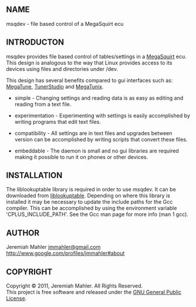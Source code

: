 
NAME
----

msqdev - file based control of a MegaSquirt ecu

INTRODUCTON
-----------

msqdev provides file based control of tables/settings in a [MegaSquirt][megasquirt] ecu.
This design is analogous to the way that Linux provides access
to its devices using files and directories under /dev.

This design has several benefits compared to gui interfaces
such as: [MegaTune][megatune], [TunerStudio][tunerstudio] and [MegaTunix][megatunix].

  * simple - Changing settings and reading data is as easy as editing
    and reading from a text file.

  * experimentation - Experimenting with settings is easily accomplished
	by writing programs that edit text files.

  * compatibility - All settings are in text files and upgrades between
    version can be accomplished by writing scripts that convert these files.

  * embeddable - The daemon is small and no gui libraries are required
    making it possible to run it on phones or other devices.

 [megasquirt]: http://www.megasquirt.info
 [tunerstudio]: http://www.efianalytics.com/TunerStudio/
 [megatunix]: http://megatunix.sourceforge.net
 [msextra]: http://www.msextra.com
 [megatune]: http://www.megasquirt.info/megatune.htm

INSTALLATION
------------

The liblookuptable library is required in order to use msqdev.
It can be downloaded from [liblookuptable][liblookuptable].
Depending on where this library is installed it may be necessary
to update the include paths for the Gcc compiler.
This can be accomplished by using the environment variable 'CPLUS\_INCLUDE\_PATH'.
See the Gcc man page for more info (man 1 gcc).

  [liblookuptable]: https://github.com/jmahler/liblookuptable

AUTHOR
------

Jeremiah Mahler <jmmahler@gmail.com><br>
<http://www.google.com/profiles/jmmahler#about>

COPYRIGHT
---------

Copyright &copy; 2011, Jeremiah Mahler.  All Rights Reserved.<br>
This project is free software and released under
the [GNU General Public License][gpl].

 [gpl]: http://www.gnu.org/licenses/gpl.html

